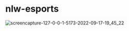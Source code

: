 # nlw-esports


![screencapture-127-0-0-1-5173-2022-09-17-19_45_22](https://user-images.githubusercontent.com/100982195/190878777-b653e60f-0af5-4ea7-942e-d6b506621f05.png)
